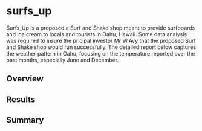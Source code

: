 # surfs_up
Surfs_Up is a proposed a Surf and Shake shop meant to provide surfboards and ice cream to locals and tourists in Oahu, Hawaii. Some data analysis was required to insure the pricipal investor Mr W.Avy that the proposed Surf and Shake shop would run successfully. The detailed report below captures the weather pattern in Oahu, focusing on the temperature reported over the past months, especially June and December. 

## Overview


## Results


## Summary
